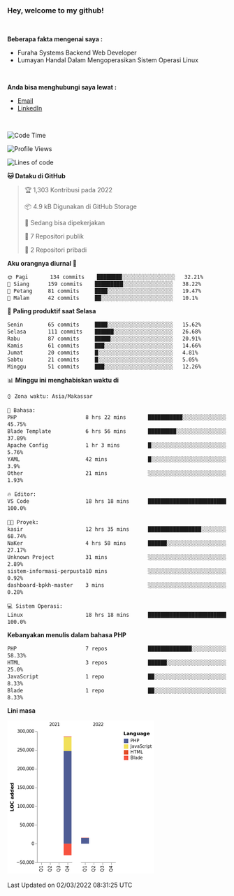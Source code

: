 <h3>Hey, welcome to my github!</h3>

<br>

<p><strong>Beberapa fakta mengenai saya :</strong></p>

<ul>
  <li>Furaha Systems Backend Web Developer</li>
  <li>Lumayan Handal Dalam Mengoperasikan Sistem Operasi Linux</li>
</ul>

<br>

<p><strong>Anda bisa menghubungi saya lewat :</strong></p>

<ul>
  <li><a href="mailto:renaldiapriyanto419@gmail.com">Email</a></li>
  <li><a href="https://www.linkedin.com/in/renaldi-kadang-314314206/">LinkedIn</a></li>
</ul>

<br>

<!--START_SECTION:waka-->
![Code Time](http://img.shields.io/badge/Code%20Time-27%20hrs%2020%20mins-blue)

![Profile Views](http://img.shields.io/badge/Profil%20dilihat-17-blue)

![Lines of code](https://img.shields.io/badge/Sejak%20Hello%20World%20aku%20telah%20menulis-271%20Thousand%20baris%20kode-blue)

**🐱 Dataku di GitHub** 

> 🏆 1,303 Kontribusi pada 2022
 > 
> 📦 4.9 kB Digunakan di GitHub Storage 
 > 
> 💼 Sedang bisa dipekerjakan
 > 
> 📜 7 Repositori publik 
 > 
> 🔑 2 Repositori pribadi  
 > 
**Aku orangnya diurnal 🐤** 

```text
🌞 Pagi       134 commits    ████████░░░░░░░░░░░░░░░░░   32.21% 
🌆 Siang      159 commits    █████████░░░░░░░░░░░░░░░░   38.22% 
🌃 Petang     81 commits     ████░░░░░░░░░░░░░░░░░░░░░   19.47% 
🌙 Malam      42 commits     ██░░░░░░░░░░░░░░░░░░░░░░░   10.1%

```
📅 **Paling produktif saat Selasa** 

```text
Senin        65 commits     ████░░░░░░░░░░░░░░░░░░░░░   15.62% 
Selasa       111 commits    ██████░░░░░░░░░░░░░░░░░░░   26.68% 
Rabu         87 commits     █████░░░░░░░░░░░░░░░░░░░░   20.91% 
Kamis        61 commits     ███░░░░░░░░░░░░░░░░░░░░░░   14.66% 
Jumat        20 commits     █░░░░░░░░░░░░░░░░░░░░░░░░   4.81% 
Sabtu        21 commits     █░░░░░░░░░░░░░░░░░░░░░░░░   5.05% 
Minggu       51 commits     ███░░░░░░░░░░░░░░░░░░░░░░   12.26%

```


📊 **Minggu ini menghabiskan waktu di** 

```text
⌚︎ Zona waktu: Asia/Makassar

💬 Bahasa: 
PHP                      8 hrs 22 mins       ███████████░░░░░░░░░░░░░░   45.75% 
Blade Template           6 hrs 56 mins       █████████░░░░░░░░░░░░░░░░   37.89% 
Apache Config            1 hr 3 mins         █░░░░░░░░░░░░░░░░░░░░░░░░   5.76% 
YAML                     42 mins             █░░░░░░░░░░░░░░░░░░░░░░░░   3.9% 
Other                    21 mins             ░░░░░░░░░░░░░░░░░░░░░░░░░   1.93%

🔥 Editor: 
VS Code                  18 hrs 18 mins      █████████████████████████   100.0%

🐱‍💻 Proyek: 
kasir                    12 hrs 35 mins      █████████████████░░░░░░░░   68.74% 
NaKer                    4 hrs 58 mins       ██████░░░░░░░░░░░░░░░░░░░   27.17% 
Unknown Project          31 mins             ░░░░░░░░░░░░░░░░░░░░░░░░░   2.89% 
sistem-informasi-perpusta10 mins             ░░░░░░░░░░░░░░░░░░░░░░░░░   0.92% 
dashboard-bpkh-master    3 mins              ░░░░░░░░░░░░░░░░░░░░░░░░░   0.28%

💻 Sistem Operasi: 
Linux                    18 hrs 18 mins      █████████████████████████   100.0%

```

**Kebanyakan menulis dalam bahasa PHP** 

```text
PHP                      7 repos             ██████████████░░░░░░░░░░░   58.33% 
HTML                     3 repos             ██████░░░░░░░░░░░░░░░░░░░   25.0% 
JavaScript               1 repo              ██░░░░░░░░░░░░░░░░░░░░░░░   8.33% 
Blade                    1 repo              ██░░░░░░░░░░░░░░░░░░░░░░░   8.33%

```


**Lini masa**

![Chart not found](https://raw.githubusercontent.com/Sylent-Sys/Sylent-Sys/main/charts/bar_graph.png) 


 Last Updated on 02/03/2022 08:31:25 UTC
<!--END_SECTION:waka-->
